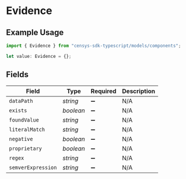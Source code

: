 # Evidence

## Example Usage

```typescript
import { Evidence } from "censys-sdk-typescript/models/components";

let value: Evidence = {};
```

## Fields

| Field              | Type               | Required           | Description        |
| ------------------ | ------------------ | ------------------ | ------------------ |
| `dataPath`         | *string*           | :heavy_minus_sign: | N/A                |
| `exists`           | *boolean*          | :heavy_minus_sign: | N/A                |
| `foundValue`       | *string*           | :heavy_minus_sign: | N/A                |
| `literalMatch`     | *string*           | :heavy_minus_sign: | N/A                |
| `negative`         | *boolean*          | :heavy_minus_sign: | N/A                |
| `proprietary`      | *boolean*          | :heavy_minus_sign: | N/A                |
| `regex`            | *string*           | :heavy_minus_sign: | N/A                |
| `semverExpression` | *string*           | :heavy_minus_sign: | N/A                |